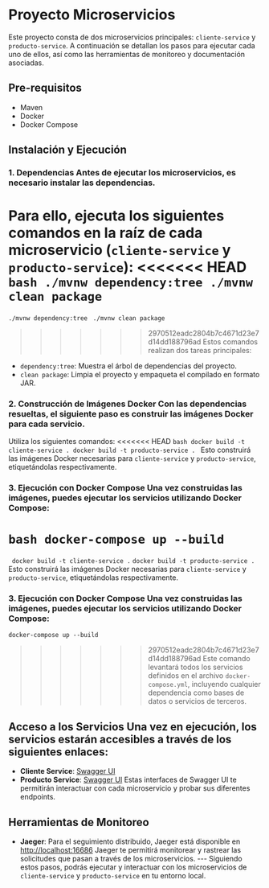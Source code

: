 # Proyecto Microservicios 
Este proyecto consta de dos microservicios principales: `cliente-service` y `producto-service`. A continuación se detallan los pasos para ejecutar cada uno de ellos, así como las herramientas de monitoreo y documentación asociadas. 
## Pre-requisitos 
- Maven 
- Docker 
- Docker Compose 
## Instalación y Ejecución 
### 1. Dependencias Antes de ejecutar los microservicios, es necesario instalar las dependencias. 
Para ello, ejecuta los siguientes comandos en la raíz de cada microservicio (`cliente-service` y `producto-service`):
<<<<<<< HEAD
 ```bash ./mvnw dependency:tree ./mvnw clean package ``` 
=======
 ```./mvnw dependency:tree ```
 ```./mvnw clean package ``` 
>>>>>>> 2970512eadc2804b7c4671d23e7d14dd188796ad
 Estos comandos realizan dos tareas principales: 
 - `dependency:tree`: Muestra el árbol de dependencias del proyecto. 
 - `clean package`: Limpia el proyecto y empaqueta el compilado en formato JAR. 
 ### 2. Construcción de Imágenes Docker Con las dependencias resueltas, el siguiente paso es construir las imágenes Docker para cada servicio. 
 Utiliza los siguientes comandos: 
<<<<<<< HEAD
 ```bash docker build -t cliente-service . docker build -t producto-service . ``` 
 Esto construirá las imágenes Docker necesarias para `cliente-service` y `producto-service`, etiquetándolas respectivamente. 
 ### 3. Ejecución con Docker Compose Una vez construidas las imágenes, puedes ejecutar los servicios utilizando Docker Compose: 
 ```bash docker-compose up --build ``` 
=======
 ``` docker build -t cliente-service .``` 
 ``` docker build -t producto-service . ``` 
 Esto construirá las imágenes Docker necesarias para `cliente-service` y `producto-service`, etiquetándolas respectivamente. 
 ### 3. Ejecución con Docker Compose Una vez construidas las imágenes, puedes ejecutar los servicios utilizando Docker Compose: 
 ``` docker-compose up --build ``` 
>>>>>>> 2970512eadc2804b7c4671d23e7d14dd188796ad
 Este comando levantará todos los servicios definidos en el archivo `docker-compose.yml`, incluyendo cualquier dependencia como bases de datos o servicios de terceros. 
 ## Acceso a los Servicios Una vez en ejecución, los servicios estarán accesibles a través de los siguientes enlaces: 
 - **Cliente Service**: [Swagger UI](http://localhost:8080/swagger-ui/index.html) 
 - **Producto Service**: [Swagger UI](http://localhost:8081/swagger-ui/index.html) 
 Estas interfaces de Swagger UI te permitirán interactuar con cada microservicio y probar sus diferentes endpoints. 
 ## Herramientas de Monitoreo 
 - **Jaeger**: Para el seguimiento distribuido, Jaeger está disponible en [http://localhost:16686](http://localhost:16686) 
 Jaeger te permitirá monitorear y rastrear las solicitudes que pasan a través de los microservicios. 
 --- Siguiendo estos pasos, podrás ejecutar y interactuar con los microservicios de `cliente-service` y `producto-service` en tu entorno local.
